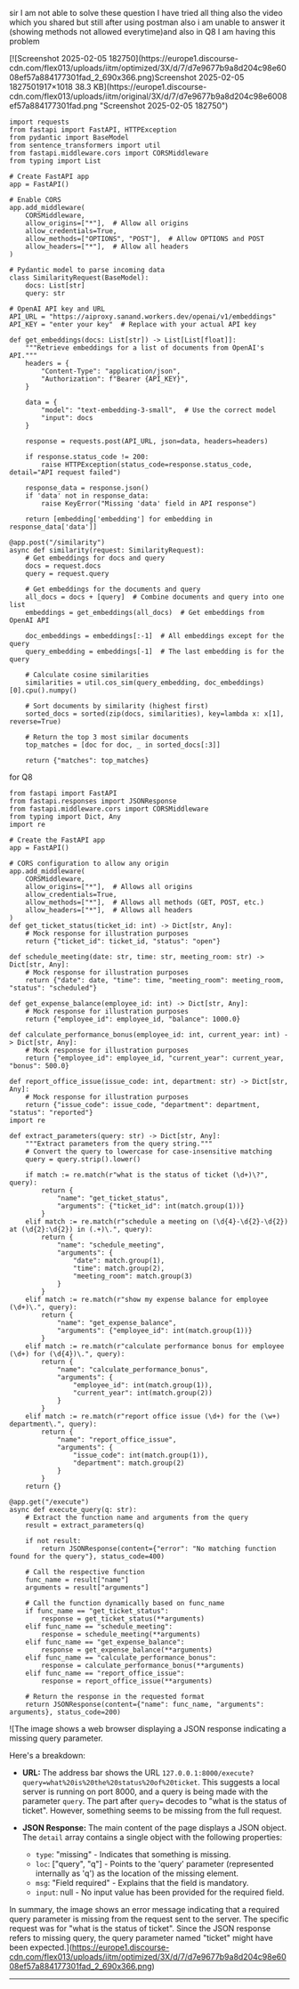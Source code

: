 sir I am not able to solve these question I have tried all thing also the
video which you shared but still after using postman also i am unable to
answer it (showing methods not allowed everytime)and also in Q8 I am having
this problem  

[![Screenshot 2025-02-05 182750](https://europe1.discourse-
cdn.com/flex013/uploads/iitm/optimized/3X/d/7/d7e9677b9a8d204c98e6008ef57a884177301fad_2_690x366.png)Screenshot
2025-02-05 1827501917×1018 38.3 KB](https://europe1.discourse-
cdn.com/flex013/uploads/iitm/original/3X/d/7/d7e9677b9a8d204c98e6008ef57a884177301fad.png
"Screenshot 2025-02-05 182750")

    
    
    import requests
    from fastapi import FastAPI, HTTPException
    from pydantic import BaseModel
    from sentence_transformers import util
    from fastapi.middleware.cors import CORSMiddleware
    from typing import List
    
    # Create FastAPI app
    app = FastAPI()
    
    # Enable CORS
    app.add_middleware(
        CORSMiddleware,
        allow_origins=["*"],  # Allow all origins
        allow_credentials=True,
        allow_methods=["OPTIONS", "POST"],  # Allow OPTIONS and POST
        allow_headers=["*"],  # Allow all headers
    )
    
    # Pydantic model to parse incoming data
    class SimilarityRequest(BaseModel):
        docs: List[str]
        query: str
    
    # OpenAI API key and URL
    API_URL = "https://aiproxy.sanand.workers.dev/openai/v1/embeddings"
    API_KEY = "enter your key"  # Replace with your actual API key
    
    def get_embeddings(docs: List[str]) -> List[List[float]]:
        """Retrieve embeddings for a list of documents from OpenAI's API."""
        headers = {
            "Content-Type": "application/json",
            "Authorization": f"Bearer {API_KEY}",
        }
        
        data = {
            "model": "text-embedding-3-small",  # Use the correct model
            "input": docs
        }
    
        response = requests.post(API_URL, json=data, headers=headers)
    
        if response.status_code != 200:
            raise HTTPException(status_code=response.status_code, detail="API request failed")
    
        response_data = response.json()
        if 'data' not in response_data:
            raise KeyError("Missing 'data' field in API response")
    
        return [embedding['embedding'] for embedding in response_data['data']]
    
    @app.post("/similarity")
    async def similarity(request: SimilarityRequest):
        # Get embeddings for docs and query
        docs = request.docs
        query = request.query
    
        # Get embeddings for the documents and query
        all_docs = docs + [query]  # Combine documents and query into one list
        embeddings = get_embeddings(all_docs)  # Get embeddings from OpenAI API
    
        doc_embeddings = embeddings[:-1]  # All embeddings except for the query
        query_embedding = embeddings[-1]  # The last embedding is for the query
    
        # Calculate cosine similarities
        similarities = util.cos_sim(query_embedding, doc_embeddings)[0].cpu().numpy()
    
        # Sort documents by similarity (highest first)
        sorted_docs = sorted(zip(docs, similarities), key=lambda x: x[1], reverse=True)
    
        # Return the top 3 most similar documents
        top_matches = [doc for doc, _ in sorted_docs[:3]]
        
        return {"matches": top_matches}
    
    
    

for Q8

    
    
    from fastapi import FastAPI
    from fastapi.responses import JSONResponse
    from fastapi.middleware.cors import CORSMiddleware
    from typing import Dict, Any
    import re
    
    # Create the FastAPI app
    app = FastAPI()
    
    # CORS configuration to allow any origin
    app.add_middleware(
        CORSMiddleware,
        allow_origins=["*"],  # Allows all origins
        allow_credentials=True,
        allow_methods=["*"],  # Allows all methods (GET, POST, etc.)
        allow_headers=["*"],  # Allows all headers
    )
    def get_ticket_status(ticket_id: int) -> Dict[str, Any]:
        # Mock response for illustration purposes
        return {"ticket_id": ticket_id, "status": "open"}
    
    def schedule_meeting(date: str, time: str, meeting_room: str) -> Dict[str, Any]:
        # Mock response for illustration purposes
        return {"date": date, "time": time, "meeting_room": meeting_room, "status": "scheduled"}
    
    def get_expense_balance(employee_id: int) -> Dict[str, Any]:
        # Mock response for illustration purposes
        return {"employee_id": employee_id, "balance": 1000.0}
    
    def calculate_performance_bonus(employee_id: int, current_year: int) -> Dict[str, Any]:
        # Mock response for illustration purposes
        return {"employee_id": employee_id, "current_year": current_year, "bonus": 500.0}
    
    def report_office_issue(issue_code: int, department: str) -> Dict[str, Any]:
        # Mock response for illustration purposes
        return {"issue_code": issue_code, "department": department, "status": "reported"}
    import re
    
    def extract_parameters(query: str) -> Dict[str, Any]:
        """Extract parameters from the query string."""
        # Convert the query to lowercase for case-insensitive matching
        query = query.strip().lower()
    
        if match := re.match(r"what is the status of ticket (\d+)\?", query):
            return {
                "name": "get_ticket_status",
                "arguments": {"ticket_id": int(match.group(1))}
            }
        elif match := re.match(r"schedule a meeting on (\d{4}-\d{2}-\d{2}) at (\d{2}:\d{2}) in (.+)\.", query):
            return {
                "name": "schedule_meeting",
                "arguments": {
                    "date": match.group(1),
                    "time": match.group(2),
                    "meeting_room": match.group(3)
                }
            }
        elif match := re.match(r"show my expense balance for employee (\d+)\.", query):
            return {
                "name": "get_expense_balance",
                "arguments": {"employee_id": int(match.group(1))}
            }
        elif match := re.match(r"calculate performance bonus for employee (\d+) for (\d{4})\.", query):
            return {
                "name": "calculate_performance_bonus",
                "arguments": {
                    "employee_id": int(match.group(1)),
                    "current_year": int(match.group(2))
                }
            }
        elif match := re.match(r"report office issue (\d+) for the (\w+) department\.", query):
            return {
                "name": "report_office_issue",
                "arguments": {
                    "issue_code": int(match.group(1)),
                    "department": match.group(2)
                }
            }
        return {}
    
    @app.get("/execute")
    async def execute_query(q: str):
        # Extract the function name and arguments from the query
        result = extract_parameters(q)
        
        if not result:
            return JSONResponse(content={"error": "No matching function found for the query"}, status_code=400)
        
        # Call the respective function
        func_name = result["name"]
        arguments = result["arguments"]
        
        # Call the function dynamically based on func_name
        if func_name == "get_ticket_status":
            response = get_ticket_status(**arguments)
        elif func_name == "schedule_meeting":
            response = schedule_meeting(**arguments)
        elif func_name == "get_expense_balance":
            response = get_expense_balance(**arguments)
        elif func_name == "calculate_performance_bonus":
            response = calculate_performance_bonus(**arguments)
        elif func_name == "report_office_issue":
            response = report_office_issue(**arguments)
        
        # Return the response in the requested format
        return JSONResponse(content={"name": func_name, "arguments": arguments}, status_code=200)
    
    



![The image shows a web browser displaying a JSON response indicating a missing query parameter. 

Here's a breakdown:

*   **URL:** The address bar shows the URL `127.0.0.1:8000/execute?query=what%20is%20the%20status%20of%20ticket`. This suggests a local server is running on port 8000, and a query is being made with the parameter `query`. The part after `query=` decodes to "what is the status of ticket". However, something seems to be missing from the full request.

*   **JSON Response:** The main content of the page displays a JSON object. The `detail` array contains a single object with the following properties:

    *   `type`: "missing" - Indicates that something is missing.
    *   `loc`: ["query", "q"] - Points to the 'query' parameter (represented internally as 'q') as the location of the missing element.
    *   `msg`: "Field required" - Explains that the field is mandatory.
    *   `input`: null - No input value has been provided for the required field.

In summary, the image shows an error message indicating that a required query parameter is missing from the request sent to the server. The specific request was for "what is the status of ticket". Since the JSON response refers to missing query, the query parameter named "ticket" might have been expected.](https://europe1.discourse-cdn.com/flex013/uploads/iitm/optimized/3X/d/7/d7e9677b9a8d204c98e6008ef57a884177301fad_2_690x366.png)


---

